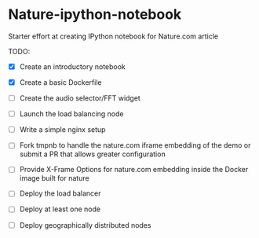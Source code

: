 Nature-ipython-notebook
=======================
Starter effort at creating IPython notebook for Nature.com article

TODO:

* [X] Create an introductory notebook
* [X] Create a basic Dockerfile
* [ ] Create the audio selector/FFT widget
* [ ] Launch the load balancing node
* [ ] Write a simple nginx setup
* [ ] Fork tmpnb to handle the nature.com iframe embedding of the demo or submit a PR that allows greater configuration
* [ ] Provide X-Frame Options for nature.com embedding inside the Docker image built for nature
* [ ] Deploy the load balancer
* [ ] Deploy at least one node
* [ ] Deploy geographically distributed nodes

